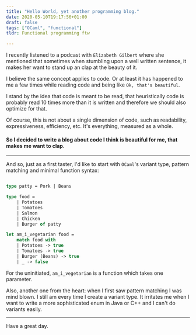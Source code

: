 ```yaml
---
title: "Hello World, yet another programming blog."
date: 2020-05-10T19:17:56+01:00
draft: false
tags: ["OCaml", "functional"]
tldr: Functional programming ftw

---
```


I recently listened to a podcast with `Elizabeth Gilbert` where she mentioned that sometimes when stumbling upon a well written sentence, it makes her want to stand up an clap at the beauty of it.

I believe the same concept applies to code. Or at least it has happened to me a few times while reading code and being like `Ok, that's beautiful`.

I stand by the idea that code is meant to be read, that heuristically code is probably read 10 times more than it is written and therefore we should also optimize for that.

Of course, this is not about a single dimension of code, such as readability, expressiveness, efficiency, etc. It's everything, measured as a whole.

#### So I decided to write a blog about code I think is beautiful for me, that makes me want to clap.


---

And so, just as a first taster, I'd like to start with `OCaml`'s variant type, pattern matching and minimal function syntax:


```ocaml

type patty = Pork | Beans

type food =
    | Potatoes
    | Tomatoes
    | Salmon
    | Chicken
    | Burger of patty

let am_i_vegetarian food =
    match food with
    | Potatoes -> true
    | Tomatoes -> true
    | Burger (Beans) -> true
    | _ -> false

```

For the uninitiated, `am_i_vegetarian` is a function which takes one parameter.

Also, another one from the heart: when I first saw pattern matching I was mind blown. I still am every time I create a variant type. It irritates me when I want to write a more sophisticated enum in Java or C++ and I can't do variants easily.

-----

Have a great day.